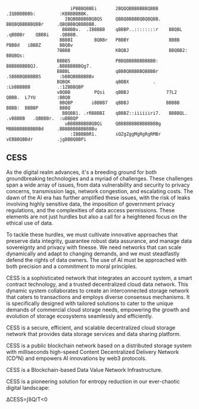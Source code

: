                                                                                                                                
                                                                                                                               
                                                                                                                               
                                                                                                                               
                                                                                                                               
                                                                                                                               
                                                                                                                               
                            iPBBBQBBEi       2BQQQBBBBBBBQBBB      .IQBBBBBBb:         :KBBBBBBBK.                             
                          IBQBBBBBBBQBQS     QBBQBBBBBQBQBQBB.    BBQBQBBBBBQBBr     .QBQBBBQBBBBBB.                           
                         BBBBBv.  .IBBBBB    qBBBP..::::::::r    BBQBL    .qBBBBr    QBBBi    .QBBBB.                          
                        BBBBI        BQBBr   PBBBY               BBBB       PBBBd   iBBBZ       BBQBv                          
                       7BBBB                 KBQBJ               BBQBB2:             BBQBQs:                                   
                       BBBB5                 PBBQBBBBBBBBBBB:     BBBBBBBBBQJ.       .BBBBBBBBQg7.                             
                       BBBBL                 qBBBQBBBBBQBBBBr      .SBBBBQBBBBBS       :bBBQBBBBBBBv                           
                       BQBQK                 qBBBX         .            :LbBBBBBB          .:1ZBBBQBP                          
                       vBQBB         PQsi    qBBBJ              77L2         QBBB.  L7YU        :BBQB                          
                        BBQBP       iBBBB7   qBBBJ              BBBBB        BBBB:  BBBBP        BBBQ                          
                         BBQBB1. .rRBBBBI    qBBBZ::iiiiiiri7.   BBBBQL.  .vBBBBB   .QBBBBr.  :uBBBQP                          
                          uBBBBBBBBBQBQi     QBBBBBBBBBBBBBBBg    MBBBBBBBBBBBBd     .BBBBBBBBBBBBBu                           
                            :IBBBBBR1.       sQZgZggMgRgRgRMBr      vEBBBQBBdr         .jgBBBQBBPi                             
                                                                                                                               
                                                                                                                               
                                                                                                                               
                                                                                                                                                   
                                                                                                                                                      
                                                                                                                                                      
## CESS
As the digital realm advances, it's a breeding ground for both groundbreaking technologies and a myriad of challenges. These challenges span a wide array of issues, from data vulnerability and security to privacy concerns, transmission lags, network congestion, and escalating costs. The dawn of the AI era has further amplified these issues, with the risk of leaks involving highly sensitive data, the imposition of government privacy regulations, and the complexities of data access permissions. These elements are not just hurdles but also a call for a heightened focus on the ethical use of data.

To tackle these hurdles, we must cultivate innovative approaches that preserve data integrity, guarantee robust data assurance, and manage data sovereignty and privacy with finesse. We need networks that can scale dynamically and adapt to changing demands, and we must steadfastly defend the rights of data owners. The use of AI must be approached with both precision and a commitment to moral principles.

CESS is a sophisticated network that integrates an account system, a smart contract technology, and a trusted decentralized cloud data network. This dynamic system collaborates to create an interconnected storage network that caters to transactions and employs diverse consensus mechanisms. It is specifically designed with tailored solutions to cater to the unique demands of commercial cloud storage needs, empowering the growth and evolution of storage ecosystems seamlessly and efficiently.

CESS is a secure, efficient, and scalable decentralized cloud storage network that provides data storage services and data sharing platform.

CESS is a public blockchain network based on a distributed storage system with milliseconds high-speed Content Decentralized Delivery Network (CD²N) and empowers AI innovations by web3 protocols.

CESS is a Blockchain-based Data Value Network Infrastructure.

CESS is a pioneering solution for entropy reduction in our ever-chaotic digital landscape:

∆CESS=∫δQ/T<0


